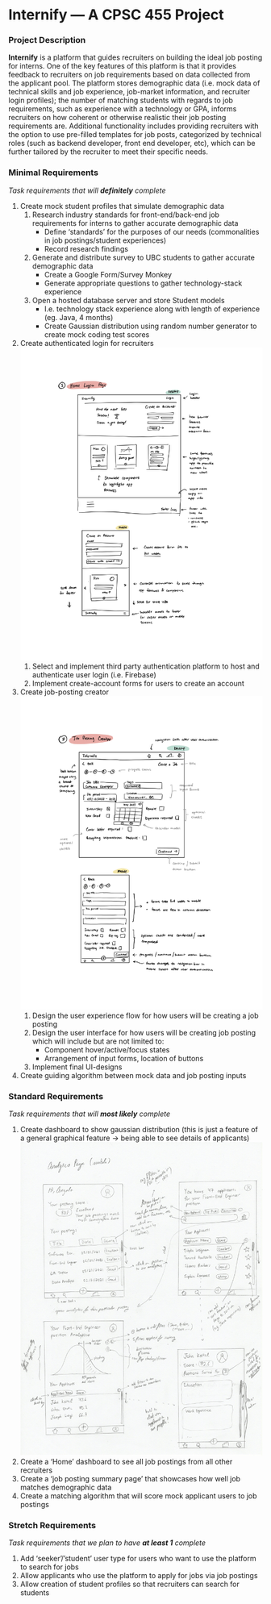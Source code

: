 # Internify — A CPSC 455 Project

### Project Description

**Internify** is a platform that guides recruiters on building the ideal job posting for interns. One of the key features of this platform is that it provides feedback to recruiters on job requirements based on data collected from the applicant pool. The platform stores demographic data (i.e. mock data of technical skills and job experience, job-market information, and recruiter login profiles); the number of matching students with regards to job requirements, such as experience with a technology or GPA, informs recruiters on how coherent or otherwise realistic their job posting requirements are. Additional functionality includes providing recruiters with the option to use pre-filled templates for job posts, categorized by technical roles (such as backend developer, front end developer, etc), which can be further tailored by the recruiter to meet their specific needs.

### Minimal Requirements

_Task requirements that will **definitely** complete_

1. Create mock student profiles that simulate demographic data
   1. Research industry standards for front-end/back-end job requirements for interns to gather accurate demographic data
      - Define ‘standards’ for the purposes of our needs (commonalities in job postings/student experiences)
      - Record research findings
   2. Generate and distribute survey to UBC students to gather accurate demographic data
      - Create a Google Form/Survey Monkey
      - Generate appropriate questions to gather technology-stack experience
   3. Open a hosted database server and store Student models
      - I.e. technology stack experience along with length of experience (eg. Java, 4 months)
      - Create Gaussian distribution using random number generator to create mock coding test scores
2. Create authenticated login for recruiters
![Create authenticated login for recruiters](assets/prototypes/low-fi-home-page.jpg)
   1. Select and implement third party authentication platform to host and authenticate user login (i.e. Firebase)
   2. Implement create-account forms for users to create an account
3. Create job-posting creator
![Create job-posting creator](assets/prototypes/low-fi-job-create-page.jpg)
   1. Design the user experience flow for how users will be creating a job posting
   2. Design the user interface for how users will be creating job posting which will include but are not limited to:
      - Component hover/active/focus states
      - Arrangement of input forms, location of buttons
   3. Implement final UI-designs
4. Create guiding algorithm between mock data and job posting inputs

### Standard Requirements

_Task requirements that will **most likely** complete_

1. Create dashboard to show gaussian distribution (this is just a feature of a general graphical feature → being able to see details of applicants)
![Create dashboard to show gaussian distribution (this is just a feature of a general graphical feature → being able to see details of applicants)](assets/prototypes/low-fi-analytics-page.jpg)
2. Create a ‘Home’ dashboard to see all job postings from all other recruiters
3. Create a ‘job posting summary page’ that showcases how well job matches demographic data
4. Create a matching algorithm that will score mock applicant users to job postings

### Stretch Requirements

_Task requirements that we plan to have **at least 1** complete_

1. Add ‘seeker’/’student’ user type for users who want to use the platform to search for jobs
2. Allow applicants who use the platform to apply for jobs via job postings
3. Allow creation of student profiles so that recruiters can search for students
